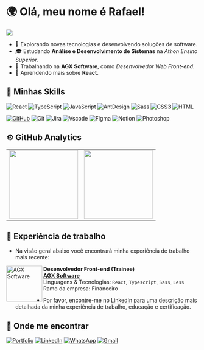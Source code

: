 # 🌍 Olá, meu nome é Rafael!

![](https://komarev.com/ghpvc/?username=RafaelHDSV&color=006bed)

 -   🤔 Explorando novas tecnologias e desenvolvendo soluções de software.
 -   🎓 Estudando <strong>Análise e Desenvolvimento de Sistemas</strong> na <i>Athon Ensino Superior</i>.
 -   💼 Trabalhando na <strong>AGX Software</strong>, como <i>Desenvolvedor Web Front-end</i>.
 -   🌱 Aprendendo mais sobre <strong>React</strong>.

## 🚀 Minhas Skills

![React](https://img.shields.io/badge/React-20232A?style=for-the-badge&logo=react&logoColor=61DAFB)
![TypeScript](https://img.shields.io/badge/TypeScript-007ACC?style=for-the-badge&logo=typescript&logoColor=white)
![JavaScript](https://img.shields.io/badge/JavaScript-F7DF1E?style=for-the-badge&logo=javascript&logoColor=black)
![AntDesign](https://img.shields.io/badge/Ant%20Design-1890FF?style=for-the-badge&logo=antdesign&logoColor=white)
![Sass](https://img.shields.io/badge/Sass-CC6699?style=for-the-badge&logo=sass&logoColor=white)
![CSS3](https://img.shields.io/badge/CSS3-1572B6?style=for-the-badge&logo=css3&logoColor=white)
![HTML](https://img.shields.io/badge/HTML5-E34F26?style=for-the-badge&logo=html5&logoColor=white)

[![GitHub](https://img.shields.io/badge/GitHub-100000?style=for-the-badge&logo=github&logoColor=white)](https://github.com/RafaelHDSV)
![Git](https://img.shields.io/badge/GIT-E44C30?style=for-the-badge&logo=git&logoColor=white)
![Jira](https://img.shields.io/badge/Jira-0052CC?style=for-the-badge&logo=Jira&logoColor=white)
![Vscode](https://img.shields.io/badge/Vscode-007ACC?style=for-the-badge&logo=visual-studio-code&logoColor=white)
![Figma](https://img.shields.io/badge/Figma-F24E1E?style=for-the-badge&logo=figma&logoColor=white)
![Notion](https://img.shields.io/badge/Notion-000000?style=for-the-badge&logo=notion&logoColor=white)
![Photoshop](https://img.shields.io/badge/Adobe%20Photoshop-31A8FF?style=for-the-badge&logo=Adobe%20Photoshop&logoColor=black)

## ⚙️ GitHub Analytics

<table>
  <tr>
    <td>
      <img loading='lazy' height="180em" src="https://github-readme-stats.vercel.app/api?username=RafaelHDSV&theme=dracula&show_icons=true&locale=pt-br" />
    </td>
    <td>
      <img loading='lazy' height="180em" src="https://github-readme-stats.vercel.app/api/top-langs/?username=RafaelHDSV&theme=dracula&show_icons=true&locale=pt-br&layout=compact" />
    </td>
  </tr>
</table>

## 💼 Experiência de trabalho

- Na visão geral abaixo você encontrará minha experiência de trabalho mais recente:

[<img align="left" height="94px" alt="AGX Software" src="https://agxsoftware.com/wp-content/uploads/2020/07/AGX-Software-2048x1151.png"/>](https://agxsoftware.com/)

**Desenvolvedor Front-end (Trainee)** \
[**AGX Software**](https://agxsoftware.com/) \
Linguagens & Tecnologias: `React`, `Typescript`, `Sass`, `Less`\
Ramo da empresa: Financeiro
<br/>

- Por favor, encontre-me no [LinkedIn](https://www.linkedin.com/in/rafael-vieira1720/) para uma descrição mais detalhada da minha experiência de trabalho, educação e certificação.

## 🔎 Onde me encontrar

[![Portfolio](https://img.shields.io/badge/Portfolio-FF5722?style=for-the-badge&logo=todoist&logoColor=white)](https://rafaelhdsv.vercel.app/)
[![LinkedIn](https://img.shields.io/badge/LinkedIn-0077B5?style=for-the-badge&logo=linkedin&logoColor=white)](https://www.linkedin.com/in/rafael-vieira1720/)
[![WhatsApp](https://img.shields.io/badge/WhatsApp-25D366?style=for-the-badge&logo=whatsapp&logoColor=white)](https://wa.me/5511947100007)
[![Gmail](https://img.shields.io/badge/Gmail-D14836?style=for-the-badge&logo=gmail&logoColor=white)](mailto:rafaelvieira1720@gmail.com)

<br/>
